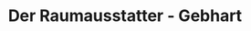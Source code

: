 ---
title: "Der Raumausstatter - Gebhart"
url: /wannweil/der-raumausstatter-gebhart/
shop: Raumausstattung
---
